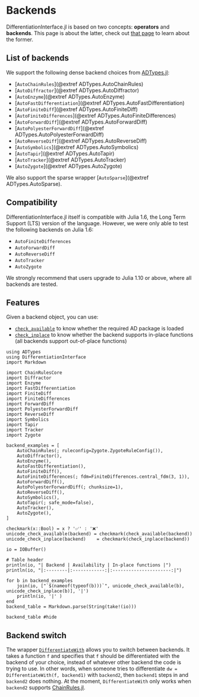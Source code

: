 # Backends

DifferentiationInterface.jl is based on two concepts: **operators** and **backends**.
This page is about the latter, check out [that page](@ref "Operators") to learn about the former.

## List of backends

We support the following dense backend choices from [ADTypes.jl](https://github.com/SciML/ADTypes.jl):

- [`AutoChainRules`](@extref ADTypes.AutoChainRules)
- [`AutoDiffractor`](@extref ADTypes.AutoDiffractor)
- [`AutoEnzyme`](@extref ADTypes.AutoEnzyme)
- [`AutoFastDifferentiation`](@extref ADTypes.AutoFastDifferentiation)
- [`AutoFiniteDiff`](@extref ADTypes.AutoFiniteDiff)
- [`AutoFiniteDifferences`](@extref ADTypes.AutoFiniteDifferences)
- [`AutoForwardDiff`](@extref ADTypes.AutoForwardDiff)
- [`AutoPolyesterForwardDiff`](@extref ADTypes.AutoPolyesterForwardDiff)
- [`AutoReverseDiff`](@extref ADTypes.AutoReverseDiff)
- [`AutoSymbolics`](@extref ADTypes.AutoSymbolics)
- [`AutoTapir`](@extref ADTypes.AutoTapir)
- [`AutoTracker`](@extref ADTypes.AutoTracker)
- [`AutoZygote`](@extref ADTypes.AutoZygote)

We also support the sparse wrapper [`AutoSparse`](@extref ADTypes.AutoSparse).

## Compatibility

DifferentiationInterface.jl itself is compatible with Julia 1.6, the Long Term Support (LTS) version of the language.
However, we were only able to test the following backends on Julia 1.6:

- `AutoFiniteDifferences`
- `AutoForwardDiff`
- `AutoReverseDiff`
- `AutoTracker`
- `AutoZygote`

We strongly recommend that users upgrade to Julia 1.10 or above, where all backends are tested.

## Features

Given a backend object, you can use:

- [`check_available`](@ref) to know whether the required AD package is loaded
- [`check_inplace`](@ref) to know whether the backend supports in-place functions (all backends support out-of-place functions)

```@setup backends
using ADTypes
using DifferentiationInterface
import Markdown

import ChainRulesCore
import Diffractor
import Enzyme
import FastDifferentiation
import FiniteDiff
import FiniteDifferences
import ForwardDiff
import PolyesterForwardDiff
import ReverseDiff
import Symbolics
import Tapir
import Tracker
import Zygote

backend_examples = [
    AutoChainRules(; ruleconfig=Zygote.ZygoteRuleConfig()),
    AutoDiffractor(),
    AutoEnzyme(),
    AutoFastDifferentiation(),
    AutoFiniteDiff(),
    AutoFiniteDifferences(; fdm=FiniteDifferences.central_fdm(3, 1)),
    AutoForwardDiff(),
    AutoPolyesterForwardDiff(; chunksize=1),
    AutoReverseDiff(),
    AutoSymbolics(),
    AutoTapir(; safe_mode=false),
    AutoTracker(),
    AutoZygote(),
]

checkmark(x::Bool) = x ? '✅' : '❌'
unicode_check_available(backend) = checkmark(check_available(backend))
unicode_check_inplace(backend)    = checkmark(check_inplace(backend))

io = IOBuffer()

# Table header 
println(io, "| Backend | Availability | In-place functions |")
println(io, "|:--------|:------------:|:----------------------:|")

for b in backend_examples
    join(io, ["`$(nameof(typeof(b)))`", unicode_check_available(b), unicode_check_inplace(b)], '|')
    println(io, '|' )
end
backend_table = Markdown.parse(String(take!(io)))
```

```@example backends
backend_table #hide
```

## Backend switch

The wrapper [`DifferentiateWith`](@ref) allows you to switch between backends.
It takes a function `f` and specifies that `f` should be differentiated with the backend of your choice, instead of whatever other backend the code is trying to use.
In other words, when someone tries to differentiate `dw = DifferentiateWith(f, backend1)` with `backend2`, then `backend1` steps in and `backend2` does nothing.
At the moment, `DifferentiateWith` only works when `backend2` supports [ChainRules.jl](https://github.com/JuliaDiff/ChainRules.jl).
